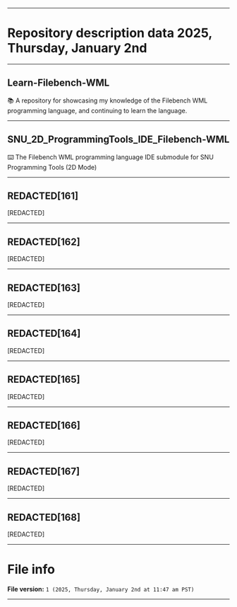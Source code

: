 
***

# Repository description data 2025, Thursday, January 2nd

---

## Learn-Filebench-WML

📚️ A repository for showcasing my knowledge of the Filebench WML programming language, and continuing to learn the language. 

---

## SNU_2D_ProgrammingTools_IDE_Filebench-WML

⌨️ The Filebench WML programming language IDE submodule for SNU Programming Tools (2D Mode)

---

## REDACTED[161]

[REDACTED]

---

## REDACTED[162]

[REDACTED]

---

## REDACTED[163]

[REDACTED]

---

## REDACTED[164]

[REDACTED]

---

## REDACTED[165]

[REDACTED]

---

## REDACTED[166]

[REDACTED]

---

## REDACTED[167]

[REDACTED]

---

## REDACTED[168]

[REDACTED]

***

# File info

**File version:** `1 (2025, Thursday, January 2nd at 11:47 am PST)`

***

